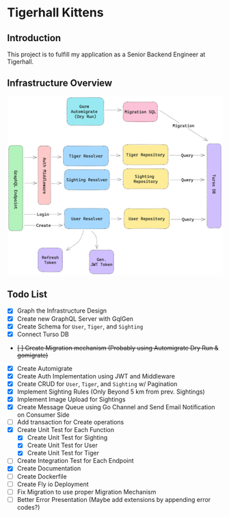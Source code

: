 # Tigerhall Kittens

## Introduction
This project is to fulfill my application as a Senior Backend Engineer at Tigerhall. 

## Infrastructure Overview
![Infra Overview](schema.png)

## Todo List
- [x] Graph the Infrastructure Design
- [x] Create new GraphQL Server with GqlGen
- [x] Create Schema for `User`, `Tiger`, and `Sighting`
- [x] Connect Turso DB
- ~~[ ] Create Migration mechanism (Probably using Automigrate Dry Run & gomigrate)~~
- [x] Create Automigrate
- [x] Create Auth Implementation using JWT and Middleware
- [x] Create CRUD for `User`, `Tiger`, and `Sighting` w/ Pagination
- [x] Implement Sighting Rules (Only Beyond 5 km from prev. Sightings)
- [x] Implement Image Upload for Sightings
- [x] Create Message Queue using Go Channel and Send Email Notification on Consumer Side
- [ ] Add transaction for Create operations
- [x] Create Unit Test for Each Function
  - [x] Create Unit Test for Sighting
  - [x] Create Unit Test for User
  - [x] Create Unit Test for Tiger
- [ ] Create Integration Test for Each Endpoint
- [x] Create Documentation
- [ ] Create Dockerfile
- [ ] Create Fly io Deployment
- [ ] Fix Migration to use proper Migration Mechanism
- [ ] Better Error Presentation (Maybe add extensions by appending error codes?)
